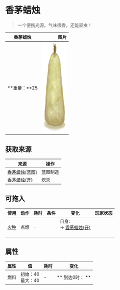 # 香茅蜡烛  
> 一个便携光源。气味很香，还能驱虫！  
  
  香茅蜡烛  |   图片   
 ----  |  ----:   
 **重量：**25  |  ![](Sprite/CandleOffCitronella.png)   
  
## 获取来源  
来源  |  操作  
----  |  ----  
[香茅蜡烛(蓝图)](Bp_CandlesCitronella.md)  |  蓝图制造  
[香茅蜡烛(开)](CandleCitronellaOn.md)  |  熄灭  
## 可拖入  
使用  |  动作  |  耗时  |  条件  |  变化  |  玩家状态  
----  |  ----  |  ----  |  ----  |  ----  |  ----  
[火种](TinderLit.md)  |  点燃  |  -  |    |  自身:<br>→ [香茅蜡烛(开)](CandleCitronellaOn.md)<br><br>  |    
## 属性   
属性  |  值  |  耗时  |  变化  
----  |  ----  |  ----  |  ----  
燃料  |  初始：40<br>最大：40  |  -  |  ** 到达0时： **  
